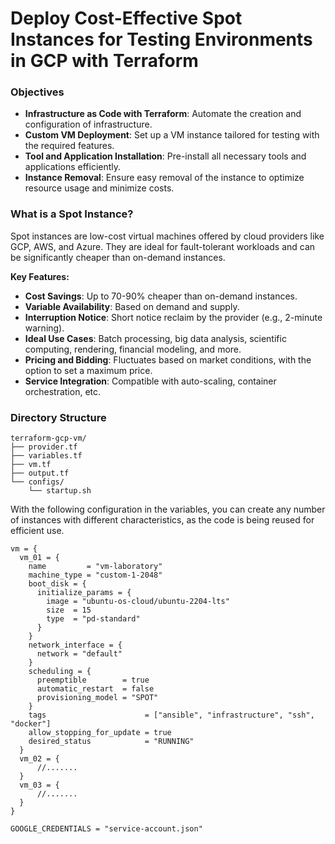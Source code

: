 # Deploy Cost-Effective Spot Instances for Testing Environments in GCP with Terraform

### Objectives

- **Infrastructure as Code with Terraform**: Automate the creation and configuration of infrastructure.
- **Custom VM Deployment**: Set up a VM instance tailored for testing with the required features.
- **Tool and Application Installation**: Pre-install all necessary tools and applications efficiently.
- **Instance Removal**: Ensure easy removal of the instance to optimize resource usage and minimize costs.

### What is a Spot Instance?

Spot instances are low-cost virtual machines offered by cloud providers like GCP, AWS, and Azure. They are ideal for fault-tolerant workloads and can be significantly cheaper than on-demand instances.

**Key Features:**
- **Cost Savings**: Up to 70-90% cheaper than on-demand instances.
- **Variable Availability**: Based on demand and supply.
- **Interruption Notice**: Short notice reclaim by the provider (e.g., 2-minute warning).
- **Ideal Use Cases**: Batch processing, big data analysis, scientific computing, rendering, financial modeling, and more.
- **Pricing and Bidding**: Fluctuates based on market conditions, with the option to set a maximum price.
- **Service Integration**: Compatible with auto-scaling, container orchestration, etc.

### Directory Structure

```plaintext
terraform-gcp-vm/
├── provider.tf
├── variables.tf
├── vm.tf
├── output.tf
└── configs/
    └── startup.sh
```

With the following configuration in the variables, you can create any number of instances with different characteristics, as the code is being reused for efficient use.

```plaintext
vm = {
  vm_01 = {
    name         = "vm-laboratory"
    machine_type = "custom-1-2048"
    boot_disk = {
      initialize_params = {
        image = "ubuntu-os-cloud/ubuntu-2204-lts"
        size  = 15
        type  = "pd-standard"
      }
    }
    network_interface = {
      network = "default"
    }
    scheduling = {
      preemptible        = true
      automatic_restart  = false
      provisioning_model = "SPOT"
    }
    tags                      = ["ansible", "infrastructure", "ssh", "docker"]
    allow_stopping_for_update = true
    desired_status            = "RUNNING"
  }
  vm_02 = {
	  //.......
  }
  vm_03 = {
	  //.......
  }
}

GOOGLE_CREDENTIALS = "service-account.json"
```
